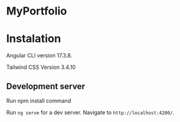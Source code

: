 # MyPortfolio

# Instalation

Angular CLI version 17.3.8.

Tailwind CSS Version 3.4.10

## Development server

Run npm install command

Run `ng serve` for a dev server. Navigate to `http://localhost:4200/`. 
